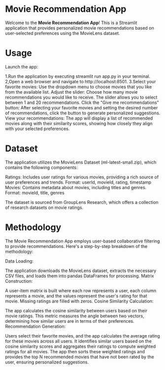 # Movie Recommendation App

Welcome to the **Movie Recommendation App**! This is a Streamlit application that provides personalized movie recommendations based on user-selected preferences using the MovieLens dataset.

# Usage
Launch the app:

1.Run the application by executing streamlit run app.py in your terminal.
2,Open a web browser and navigate to http://localhost:8501.
3.Select your favorite movies:
        Use the dropdown menu to choose movies that you like from the available list.
Adjust the slider:
        Choose how many movie recommendations you would like to receive. The slider allows you to select between 1 and 20 recommendations.
Click the "Give me recommendations" button:
        After selecting your favorite movies and setting the desired number of recommendations, click the button to generate personalized suggestions.
View your recommendations:
        The app will display a list of recommended movies along with their similarity scores, showing how closely they align with your selected preferences.

# Dataset
The application utilizes the MovieLens Dataset (ml-latest-small.zip), which contains the following components:

Ratings: Includes user ratings for various movies, providing a rich source of user preferences and trends.
Format: userId, movieId, rating, timestamp
Movies: Contains metadata about movies, including titles and genres.
Format: movieId, title, genres

The dataset is sourced from GroupLens Research, which offers a collection of research datasets on movie ratings.

# Methodology
The Movie Recommendation App employs user-based collaborative filtering to provide recommendations. Here's a step-by-step breakdown of the methodology:

Data Loading:

The application downloads the MovieLens dataset, extracts the necessary CSV files, and loads them into pandas DataFrames for processing.
Matrix Construction:

A user-item matrix is built where each row represents a user, each column represents a movie, and the values represent the user's rating for that movie. Missing ratings are filled with zeros.
Cosine Similarity Calculation:

The app calculates the cosine similarity between users based on their movie ratings. This metric measures the angle between two vectors, determining how similar users are in terms of their preferences.
Recommendation Generation:

Users select their favorite movies, and the app calculates the average rating for these movies across all users.
It identifies similar users based on the cosine similarity scores and aggregates their ratings to compute weighted ratings for all movies.
The app then sorts these weighted ratings and provides the top N recommended movies that have not been rated by the user, ensuring personalized suggestions.
